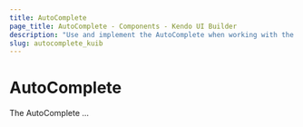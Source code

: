 ```yaml
---
title: AutoComplete
page_title: AutoComplete - Components - Kendo UI Builder
description: "Use and implement the AutoComplete when working with the Kendo UI Builder tool for creating and managing Angular and AngularJS-based web applications."
slug: autocomplete_kuib
---
```


# AutoComplete

The AutoComplete ...

<!--screen-->
